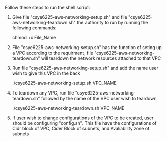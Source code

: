 Follow these steps to run the shell script:

1. Give file "csye6225-aws-networking-setup.sh" and file "csye6225-aws-networking-teardown.sh" the authority to run by running the following commands:
	
	chmod +x File_Name

2. File "csye6225-aws-networking-setup.sh" has the function of seting up a VPC according to the requirment, file "csye6225-aws-networking-teardown.sh" will    teardown the network resources attached to that VPC

3. Run file "csye6225-aws-networking-setup.sh" and add the name user wish to give this VPC in the back

	./csye6225-aws-networking-setup.sh VPC_NAME

4. To teardown any VPC, run file "csye6225-aws-networking-teardown.sh" followed by the name of the VPC user wish to teardown

	./csye6225-aws-networking-teardown.sh VPC_NAME

5. If user wish to change configurations of the VPC to be created, user should be configuring "config.sh". This file have the configurations of Cidr block of VPC, Cider Block of subnets, and Avaliability zone of subnets
